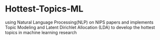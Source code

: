 # Hottest-Topics-ML
using Natural Language Processing(NLP) on NIPS papers and implements Topic Modeling and Latent Dirichlet Allocation (LDA) to develop the hottest topics in machine learning research
